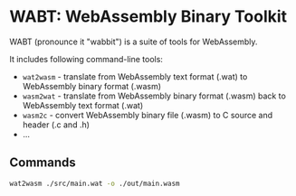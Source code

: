 # WABT: WebAssembly Binary Toolkit

WABT (pronounce it "wabbit") is a suite of tools for WebAssembly.

It includes following command-line tools:

* `wat2wasm` - translate from WebAssembly text format (.wat) to WebAssembly binary format (.wasm) 
* `wasm2wat` - translate from WebAssembly binary format (.wasm) back to WebAssembly text format (.wat)
* `wasm2c` - convert WebAssembly binary file (.wasm) to C source and header (.c and .h)
* ...

## Commands

```bash
wat2wasm ./src/main.wat -o ./out/main.wasm 
```
